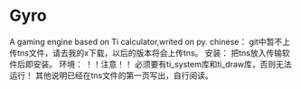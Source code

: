 # Gyro
A gaming engine based on Ti calculator,writed on py.
chinese：
git中暂不上传tns文件，请去我的x下载，以后的版本将会上传tns。
安装：
把tns放入传输软件后即安装。
环境：
！！注意！！
必须要有ti_system库和ti_draw库，否则无法运行！
其他说明已经在tns文件的第一页写出，自行阅读。